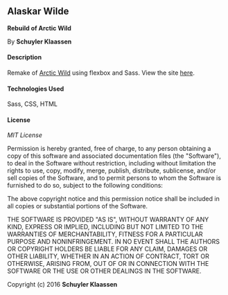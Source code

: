 ## Alaskar Wilde

**Rebuild of Arctic Wild**

By **Schuyler Klaassen**

#### Description
Remake of [Arctic Wild](http://arcticwild.com/) using flexbox and Sass. View the site [here](http://schuylermk.github.io/CSS-week-4-BeyondTheBasics-codeReview/).

#### Technologies Used
Sass, CSS, HTML

#### License

*MIT License*

Permission is hereby granted, free of charge, to any person obtaining a copy of this software and associated documentation files (the "Software"), to deal in the Software without restriction, including without limitation the rights to use, copy, modify, merge, publish, distribute, sublicense, and/or sell copies of the Software, and to permit persons to whom the Software is furnished to do so, subject to the following conditions:

The above copyright notice and this permission notice shall be included in all copies or substantial portions of the Software.

THE SOFTWARE IS PROVIDED "AS IS", WITHOUT WARRANTY OF ANY KIND, EXPRESS OR IMPLIED, INCLUDING BUT NOT LIMITED TO THE WARRANTIES OF MERCHANTABILITY, FITNESS FOR A PARTICULAR PURPOSE AND NONINFRINGEMENT. IN NO EVENT SHALL THE AUTHORS OR COPYRIGHT HOLDERS BE LIABLE FOR ANY CLAIM, DAMAGES OR OTHER LIABILITY, WHETHER IN AN ACTION OF CONTRACT, TORT OR OTHERWISE, ARISING FROM, OUT OF OR IN CONNECTION WITH THE SOFTWARE OR THE USE OR OTHER DEALINGS IN THE SOFTWARE.

Copyright (c) 2016 **Schuyler Klaassen**
